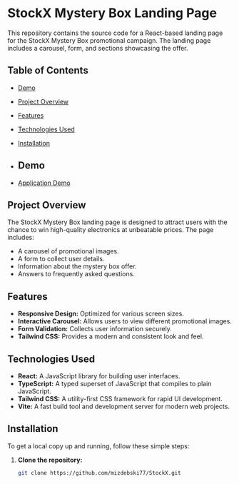 # StockX Mystery Box Landing Page

This repository contains the source code for a React-based landing page for the StockX Mystery Box promotional campaign. The landing page includes a carousel, form, and sections showcasing the offer.

## Table of Contents

- [Demo](#demo)
- [Project Overview](#project-overview)
- [Features](#features)
- [Technologies Used](#technologies-used)
- [Installation](#installation)

- ## Demo
- [Application Demo](https://mizdebski77.github.io/StockX/)

## Project Overview

The StockX Mystery Box landing page is designed to attract users with the chance to win high-quality electronics at unbeatable prices. The page includes:

- A carousel of promotional images.
- A form to collect user details.
- Information about the mystery box offer.
- Answers to frequently asked questions.

## Features

- **Responsive Design:** Optimized for various screen sizes.
- **Interactive Carousel:** Allows users to view different promotional images.
- **Form Validation:** Collects user information securely.
- **Tailwind CSS:** Provides a modern and consistent look and feel.

## Technologies Used

- **React:** A JavaScript library for building user interfaces.
- **TypeScript:** A typed superset of JavaScript that compiles to plain JavaScript.
- **Tailwind CSS:** A utility-first CSS framework for rapid UI development.
- **Vite:** A fast build tool and development server for modern web projects.

## Installation

To get a local copy up and running, follow these simple steps:

1. **Clone the repository:**
   ```bash
   git clone https://github.com/mizdebski77/StockX.git
